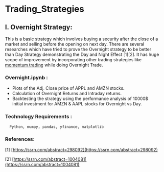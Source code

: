 # Trading_Strategies

## I. Overnight Strategy:
   This is a basic strategy which involves buying a security after the close of a market and selling before the opening on next day. 
   There are several researches which have tried to prove the Overnight strategy to be better than Day Strategy demonstrating the Day and Night Effect [1][2].
   It has huge scope of improvement by incorporating other trading strategies like [momentum trading](https://www.investopedia.com/trading/introduction-to-momentum-trading/) 
   while doing Overnight Trade.
   
###   Overnight.ipynb :
   *  Plots of the Adj. Close price of APPL and AMZN stocks.
   *  Calculation of Overnight Returns and Intraday returns.
   *  Backtesting the strategy using the performance analysis of 10000$ initial investment for AMZN & AAPL stocks for Overnight vs Day.
   
###   Technology Requirements : 
      
      Python, numpy, pandas, yfinance, matplotlib

### References:

[1] [https://ssrn.com/abstract=298092](https://ssrn.com/abstract=298092)

[2] [https://ssrn.com/abstract=1004081](https://ssrn.com/abstract=1004081)
